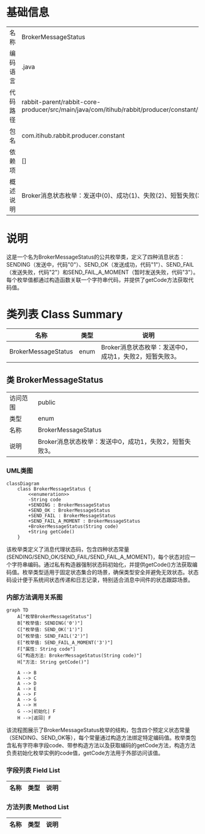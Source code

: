 # 基础信息

|      |      |
|------|------|
| 名称 | BrokerMessageStatus |
| 编码语言 | .java |
| 代码路径 | rabbit-parent/rabbit-core-producer/src/main/java/com/itihub/rabbit/producer/constant/BrokerMessageStatus.java |
| 包名 | com.itihub.rabbit.producer.constant |
| 依赖项 | [] |
| 概述说明 | Broker消息状态枚举：发送中(0)、成功(1)、失败(2)、短暂失败(3)。 |

# 说明

这是一个名为BrokerMessageStatus的公共枚举类，定义了四种消息状态：SENDING（发送中，代码"0"）、SEND_OK（发送成功，代码"1"）、SEND_FAIL（发送失败，代码"2"）和SEND_FAIL_A_MOMENT（暂时发送失败，代码"3"）。每个枚举值都通过构造函数关联一个字符串代码，并提供了getCode方法获取代码值。

# 类列表 Class Summary

| 名称   | 类型  | 说明 |
|-------|------|-------------|
| BrokerMessageStatus | enum | Broker消息状态枚举：发送中0，成功1，失败2，短暂失败3。 |



## 类 BrokerMessageStatus

|      |      |
|------|------|
| 访问范围 | public |
| 类型 | enum |
| 名称 | BrokerMessageStatus |
| 说明 | Broker消息状态枚举：发送中0，成功1，失败2，短暂失败3。 |


### UML类图

```mermaid
classDiagram
    class BrokerMessageStatus {
        <<enumeration>>
        -String code
        +SENDING : BrokerMessageStatus
        +SEND_OK : BrokerMessageStatus
        +SEND_FAIL : BrokerMessageStatus
        +SEND_FAIL_A_MOMENT : BrokerMessageStatus
        +BrokerMessageStatus(String code)
        +String getCode()
    }
```

该枚举类定义了消息代理状态码，包含四种状态常量(SENDING/SEND_OK/SEND_FAIL/SEND_FAIL_A_MOMENT)，每个状态对应一个字符串编码。通过私有构造器强制状态码初始化，并提供getCode()方法获取编码值。枚举类型适用于固定状态集合的场景，确保类型安全并避免无效状态。状态码设计便于系统间状态传递和日志记录，特别适合消息中间件的状态跟踪场景。


### 内部方法调用关系图

```mermaid
graph TD
    A["枚举BrokerMessageStatus"]
    B["枚举值: SENDING('0')"]
    C["枚举值: SEND_OK('1')"]
    D["枚举值: SEND_FAIL('2')"]
    E["枚举值: SEND_FAIL_A_MOMENT('3')"]
    F["属性: String code"]
    G["构造方法: BrokerMessageStatus(String code)"]
    H["方法: String getCode()"]

    A --> B
    A --> C
    A --> D
    A --> E
    A --> F
    A --> G
    A --> H
    G -->|初始化| F
    H -->|返回| F
```

该流程图展示了BrokerMessageStatus枚举的结构，包含四个预定义状态常量（SENDING、SEND_OK等），每个常量通过构造方法绑定特定编码值。枚举类包含私有字符串字段code、带参构造方法以及获取编码的getCode方法，构造方法负责初始化枚举实例的code值，getCode方法用于外部访问该值。

### 字段列表 Field List

| 名称  | 类型  | 说明 |
|-------|-------|------|

### 方法列表 Method List

| 名称  | 类型  | 说明 |
|-------|-------|------|




